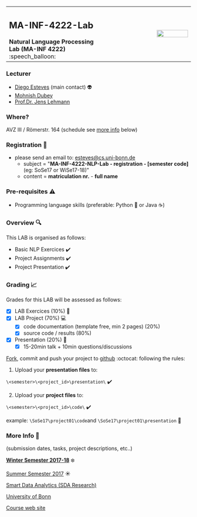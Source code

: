 <table border="0" cellspacing="0" cellpadding="0">
    <tr>
        <td width="50%">
            <h2>MA-INF-4222-Lab</h2>
            <b>Natural Language Processing Lab (MA-INF 4222)</b> :speech_balloon:
        </td>
        <td align="right">
            <img src="http://sda.cs.uni-bonn.de/wp-content/uploads/2017/10/Smart-Data-Analytics.png" width="60%" height="=60%">
        </td>
    </tr>
    </table>

### Lecturer 
- [Diego Esteves](http://sda.cs.uni-bonn.de/people/diego-esteves/) (main contact) :alien:
- [Mohnish Dubey](http://sda.cs.uni-bonn.de/people/mohnish-dubey/)
- [Prof.Dr. Jens Lehmann](http://sda.cs.uni-bonn.de/people/prof-dr-jens-lehmann/)

### Where?
AVZ III / Römerstr. 164	(schedule see [more info](https://github.com/SmartDataAnalytics/MA-INF-4222-NLP-Lab#more-info-calendar) below)

### Registration :email:
- please send an email to: esteves@cs.uni-bonn.de
    - subject = "**MA-INF-4222-NLP-Lab - registration - [semester code]** (eg: SoSe17 or WiSe17-18)"
    - content = **matriculation nr.** - **full name** 

### Pre-requisites :warning:
- Programming language skills (preferable: Python :snake: or Java :coffee:) 

### Overview :mag:
This LAB is organised as follows:

- Basic NLP Exercices :heavy_check_mark:
- Project Assignments :heavy_check_mark:
- Project Presentation :heavy_check_mark:

### Grading :chart_with_upwards_trend:
Grades for this LAB will be assessed as follows:
- [x] LAB Exercices (10%) :memo:
- [x] LAB Project (70%) :computer:
  - [x] code documentation (template free, min 2 pages) (20%)
  - [x] source code / results (80%)
- [x] Presentation (20%) :microphone:
  - [x] 15-20min talk + 10min questions/discussions

[Fork](https://guides.github.com/activities/forking/), commit and push your project to [github](https://github.com/SmartDataAnalytics/MA-INF-4222-Lab) :octocat: following the rules:

1) Upload your **presentation files** to: 

```\<semester>\<project_id>\presentation\``` :heavy_check_mark:

2) Upload your **project files** to: 

```\<semester>\<project_id>\code\``` :heavy_check_mark:

example: ```\SoSe17\project01\code```and ```\SoSe17\project01\presentation``` :floppy_disk:

### More Info :calendar:
(submission dates, tasks, project descriptions, etc..)

[**Winter Semester 2017-18**](https://github.com/SmartDataAnalytics/MA-INF-4222-NLP-Lab/tree/master/2017-18_WiSe) :snowflake:

[Summer Semester 2017](https://github.com/SmartDataAnalytics/MA-INF-4222-NLP-Lab/tree/master/2017_SoSe) :sunny:

[Smart Data Analytics (SDA Research)](http://sda.cs.uni-bonn.de/)

[University of Bonn](https://www.uni-bonn.de/the-university)

[Course web site](http://sda.cs.uni-bonn.de/teaching/nlp/)
